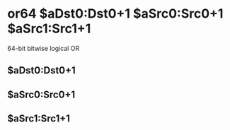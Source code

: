 # or64 $aDst0:Dst0+1 $aSrc0:Src0+1 $aSrc1:Src1+1

64-bit bitwise logical OR


## $aDst0:Dst0+1

## $aSrc0:Src0+1

## $aSrc1:Src1+1

